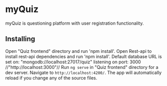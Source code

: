 
# myQuiz

myQuiz is questioning platform with user registration functionality.

## Installing
Open "Quiz frontend" directory and run 'npm install'.
Open Rest-api to install rest-api dependencies and run 'npm install'.
Default database URL is set on: "mongodb://localhost:27017/quiz" listening on port: 3000 //"http://localhost:3000"//
Run `ng serve` in "Quiz frontend" directory for a dev server. Navigate to `http://localhost:4200/`. The app will automatically reload if you change any of the source files.


